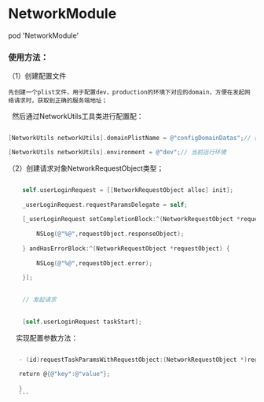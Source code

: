 # NetworkModule

pod 'NetworkModule'


### 使用方法：

（1）创建配置文件
 
    先创建一个plist文件，用于配置dev，production的环境下对应的domain，方便在发起网络请求时，获取到正确的服务端地址；
 
    然后通过NetworkUtils工具类进行配置配：
 ```objective-c
 
 [NetworkUtils networkUtils].domainPlistName = @"configDomainDatas";// 配置域名的文件名
 
 [NetworkUtils networkUtils].environment = @"dev";// 当前运行环境
 ```
    

（2）创建请求对象NetworkRequestObject类型；
```objective-c

    self.userLoginRequest = [[NetworkRequestObject alloc] init];
    
    _userLoginRequest.requestParamsDelegate = self;
    
    [_userLoginRequest setCompletionBlock:^(NetworkRequestObject *requestObject) {
    
        NSLog(@"%@",requestObject.responseObject);
        
    } andHasErrorBlock:^(NetworkRequestObject *requestObject) {
    
        NSLog(@"%@",requestObject.error);
        
    }];
    
    
    // 发起请求
    
    
    [self.userLoginRequest taskStart];
   ```
    
    
 实现配置参数方法：
 ```objective-c
 
    - (id)requestTaskParamsWithRequestObject:(NetworkRequestObject *)requestObject {
    
    return @{@"key":@"value"};
    
    }
    ```

